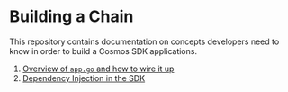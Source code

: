 <!--
order: false
parent:
  order: 5
-->

# Building a Chain

This repository contains documentation on concepts developers need to know in order to build a Cosmos SDK applications.

1. [Overview of `app.go` and how to wire it up](./app-go.md)
2. [Dependency Injection in the SDK](./depinject.md)
